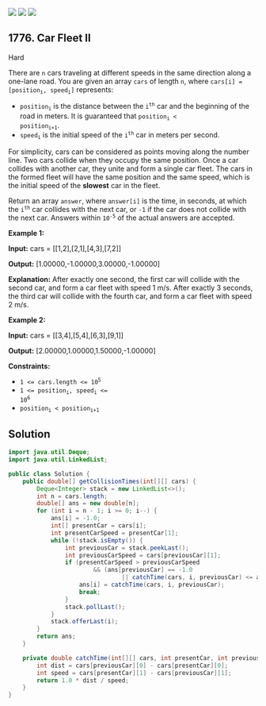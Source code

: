 [![](https://img.shields.io/github/stars/javadev/LeetCode-in-Java?label=Stars&style=flat-square)](https://github.com/javadev/LeetCode-in-Java)
[![](https://img.shields.io/github/forks/javadev/LeetCode-in-Java?label=Fork%20me%20on%20GitHub%20&style=flat-square)](https://github.com/javadev/LeetCode-in-Java/fork)
[![](https://img.shields.io/badge/-LeetCode%20in%20Kotlin-blue?style=flat-square)](https://github.com/javadev/LeetCode-in-Kotlin)

## 1776\. Car Fleet II

Hard

There are `n` cars traveling at different speeds in the same direction along a one-lane road. You are given an array `cars` of length `n`, where <code>cars[i] = [position<sub>i</sub>, speed<sub>i</sub>]</code> represents:

*   <code>position<sub>i</sub></code> is the distance between the <code>i<sup>th</sup></code> car and the beginning of the road in meters. It is guaranteed that <code>position<sub>i</sub> < position<sub>i+1</sub></code>.
*   <code>speed<sub>i</sub></code> is the initial speed of the <code>i<sup>th</sup></code> car in meters per second.

For simplicity, cars can be considered as points moving along the number line. Two cars collide when they occupy the same position. Once a car collides with another car, they unite and form a single car fleet. The cars in the formed fleet will have the same position and the same speed, which is the initial speed of the **slowest** car in the fleet.

Return an array `answer`, where `answer[i]` is the time, in seconds, at which the <code>i<sup>th</sup></code> car collides with the next car, or `-1` if the car does not collide with the next car. Answers within <code>10<sup>-5</sup></code> of the actual answers are accepted.

**Example 1:**

**Input:** cars = \[\[1,2],[2,1],[4,3],[7,2]]

**Output:** [1.00000,-1.00000,3.00000,-1.00000]

**Explanation:** After exactly one second, the first car will collide with the second car, and form a car fleet with speed 1 m/s. After exactly 3 seconds, the third car will collide with the fourth car, and form a car fleet with speed 2 m/s.

**Example 2:**

**Input:** cars = \[\[3,4],[5,4],[6,3],[9,1]]

**Output:** [2.00000,1.00000,1.50000,-1.00000]

**Constraints:**

*   <code>1 <= cars.length <= 10<sup>5</sup></code>
*   <code>1 <= position<sub>i</sub>, speed<sub>i</sub> <= 10<sup>6</sup></code>
*   <code>position<sub>i</sub> < position<sub>i+1</sub></code>

## Solution

```java
import java.util.Deque;
import java.util.LinkedList;

public class Solution {
    public double[] getCollisionTimes(int[][] cars) {
        Deque<Integer> stack = new LinkedList<>();
        int n = cars.length;
        double[] ans = new double[n];
        for (int i = n - 1; i >= 0; i--) {
            ans[i] = -1.0;
            int[] presentCar = cars[i];
            int presentCarSpeed = presentCar[1];
            while (!stack.isEmpty()) {
                int previousCar = stack.peekLast();
                int previousCarSpeed = cars[previousCar][1];
                if (presentCarSpeed > previousCarSpeed
                        && (ans[previousCar] == -1.0
                                || catchTime(cars, i, previousCar) <= ans[previousCar])) {
                    ans[i] = catchTime(cars, i, previousCar);
                    break;
                }
                stack.pollLast();
            }
            stack.offerLast(i);
        }
        return ans;
    }

    private double catchTime(int[][] cars, int presentCar, int previousCar) {
        int dist = cars[previousCar][0] - cars[presentCar][0];
        int speed = cars[presentCar][1] - cars[previousCar][1];
        return 1.0 * dist / speed;
    }
}
```